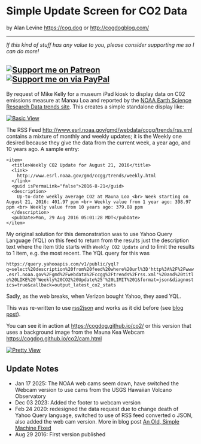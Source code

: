 # Simple Update Screen for CO2 Data

by Alan Levine https://cog.dog or http://cogdogblog.com/

-----
*If this kind of stuff has any value to you, please consider supporting me so I can do more!*

[![Support me on Patreon](http://cogdog.github.io/images/badge-patreon.png)](https://patreon.com/cogdog) [![Support me on via PayPal](http://cogdog.github.io/images/badge-paypal.png)](https://paypal.me/cogdog)
----- 

By request of Mike Kelly for a museum iPad kiosk to display data on C02 emissions measure at Manau Loa and reported by the [NOAA Earth Science Research Data trends site](http://www.esrl.noaa.gov/gmd/ccgg/trends/index.html). This creates a simple standalone display like:

[![Basic View](plain.jpg "Basic view of output data")](https://cogdog.github.io/co2/)

The RSS Feed http://www.esrl.noaa.gov/gmd/webdata/ccgg/trends/rss.xml contains a mixture of monthly and weekly updates; it is the Weekly one desired because they give the data from the current week, a year ago, and 10 years ago. A sample entry:

```
<item>
  <title>Weekly CO2 Update for August 21, 2016</title>
  <link>
    http://www.esrl.noaa.gov/gmd/ccgg/trends/weekly.html
  </link>
  <guid isPermaLink="false">2016-8-21</guid>
  <description>
    Up-to-date weekly average CO2 at Mauna Loa <br> Week starting on August 21, 2016: 401.97 ppm <br> Weekly value from 1 year ago: 398.97 ppm <br> Weekly value from 10 years ago: 379.88 ppm
  </description>
  <pubDate>Mon, 29 Aug 2016 05:01:28 MDT</pubDate>
</item>
```


My original solution for this demonstration was to use Yahoo Query Language (YQL) on this feed to return from the  results just the description text where the item title starts with `Weekly CO2 Update` and to limit the results to 1 item, e.g. the most recent. The YQL query for this was

`https://query.yahooapis.com/v1/public/yql?q=select%20description%20from%20feed%20where%20url%3D'http%3A%2F%2Fwww.esrl.noaa.gov%2Fgmd%2Fwebdata%2Fccgg%2Ftrends%2Frss.xml'%20and%20title%20LIKE%20'Weekly%20CO2%20Update%25'%20LIMIT%201&format=json&diagnostics=true&callback=output_latest_co2_stats`

Sadly, as the web breaks, when Verizon bought Yahoo, they axed YQL.

This was re-written to use [rss2json](https://rss2json.com/) and works as it did before (see [blog post](https://cogdogblog.com/2020/02/old-simple-machine/)).


You can see it in action at https://cogdog.github.io/co2/ or this version that uses a background image from the Mauna Kea Webcam https://cogdog.github.io/co2/cam.html

[![Pretty View](pretty.jpg "Pretty view of output data on webcam image")](https://cogdog.github.io/co2/cam.html)

## Update Notes

* Jan 17 2025: The NOAA web cams seem down, have switched the Webcam version to use cams from the USGS Hawaiian Volcano Observatory
* Dec 03 2023: Added the footer to webcam version
* Feb 24 2020: redesigned the data request due to change death of Yahoo Query language, switched to use of RSS feed converted o JSON, also added the web cam version. More in blog post [An Old, Simple Machine Fixed](https://cogdogblog.com/2020/02/old-simple-machine/)
* Aug 29 2016: First version published



